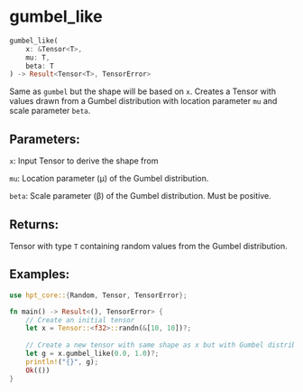 # gumbel_like
```rust
gumbel_like(
    x: &Tensor<T>,
    mu: T,
    beta: T
) -> Result<Tensor<T>, TensorError>
```
Same as `gumbel` but the shape will be based on `x`. Creates a Tensor with values drawn from a Gumbel distribution with location parameter `mu` and scale parameter `beta`.

## Parameters:
`x`: Input Tensor to derive the shape from

`mu`: Location parameter (μ) of the Gumbel distribution.

`beta`: Scale parameter (β) of the Gumbel distribution. Must be positive.

## Returns:
Tensor with type `T` containing random values from the Gumbel distribution.

## Examples:
```rust
use hpt_core::{Random, Tensor, TensorError};

fn main() -> Result<(), TensorError> {
    // Create an initial tensor
    let x = Tensor::<f32>::randn(&[10, 10])?;
    
    // Create a new tensor with same shape as x but with Gumbel distribution
    let g = x.gumbel_like(0.0, 1.0)?;
    println!("{}", g);
    Ok(())
}
```